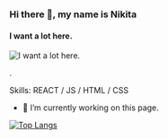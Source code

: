 ### Hi there 👋, my name is Nikita
#### I want a lot here.
![I want a lot here.](https://arturssmirnovs.github.io/github-profile-readme-generator/images/banner.png)

.

Skills: REACT / JS / HTML / CSS

- 🔭 I’m currently working on this page.

[![Top Langs](https://github-readme-stats.vercel.app/api/top-langs/?username=Nikita-if)](https://github.com/anuraghazra/github-readme-stats)





